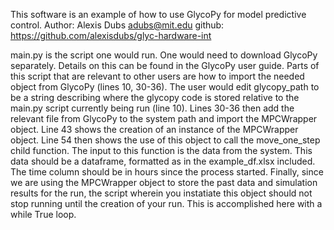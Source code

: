 This software is an example of how to use GlycoPy for model predictive control.
Author: Alexis Dubs adubs@mit.edu
github: https://github.com/alexisdubs/glyc-hardware-int


main.py is the script one would run.
One would need to download GlycoPy separately. Details on this can be found in the GlycoPy user guide.
Parts of this script that are relevant to other users are how to import the needed object from GlycoPy (lines 10, 30-36). The user would edit glycopy_path to be a string describing where the glycopy code is stored relative to the main.py script currently being run (line 10). Lines 30-36 then add the relevant file from GlycoPy to the system path and import the MPCWrapper object.
Line 43 shows the creation of an instance of the MPCWrapper object.
Line 54 then shows the use of this object to call the move_one_step child function. The input to this function is the data from the system. This data should be a dataframe, formatted as in the example_df.xlsx included. The time column should be in hours since the process started.
Finally, since we are using the MPCWrapper object to store the past data and simulation results for the run, the script wherein you instatiate this object should not stop running until the creation of your run. This is accomplished here with a while True loop.